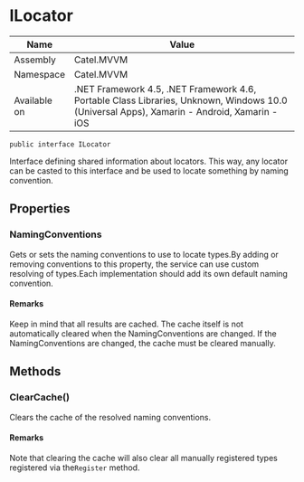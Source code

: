 

# ILocator

Name|Value
---|---
Assembly|Catel.MVVM
Namespace|Catel.MVVM
Available on|.NET Framework 4.5, .NET Framework 4.6, Portable Class Libraries, Unknown, Windows 10.0 (Universal Apps), Xamarin - Android, Xamarin - iOS

```
public interface ILocator
```

Interface defining shared information about locators. This way, any locator can be casted to this interface and be used to locate something by naming convention.



## Properties

### NamingConventions

Gets or sets the naming conventions to use to locate types.By adding or removing conventions to this property, the service can use custom resolving of types.Each implementation should add its own default naming convention.

#### Remarks

Keep in mind that all results are cached. The cache itself is not automatically cleared when the NamingConventions are changed. If the NamingConventions are changed, the cache must be cleared manually.



## Methods

### ClearCache()

Clears the cache of the resolved naming conventions.

#### Remarks

Note that clearing the cache will also clear all manually registered types registered via the`Register` method.



